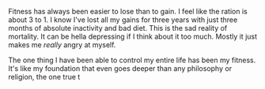 Fitness has always been easier to lose than to gain. I feel like the ration is about 3 to 1. I know I've lost all my gains for three years with just three months of absolute inactivity and bad diet. This is the sad reality of mortality. It can be hella depressing if I think about it too much. Mostly it just makes me *really* angry at myself.

The one thing I have been able to control my entire life has been my fitness. It's like my foundation that even goes deeper than any philosophy or religion, the one true t